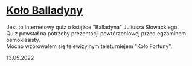 # [Koło Balladyny](https://kolo-balladyny.vercel.app)
Jest to internetowy quiz o książce "Balladyna" Juliusza Słowackiego.  
Quiz powstał na potrzeby prezentacji powtórzeniowej przed egzaminem ósmoklasisty.  
Mocno wzorowałem się telewizyjnym teleturniejem "Koło Fortuny".  

13.05.2022
